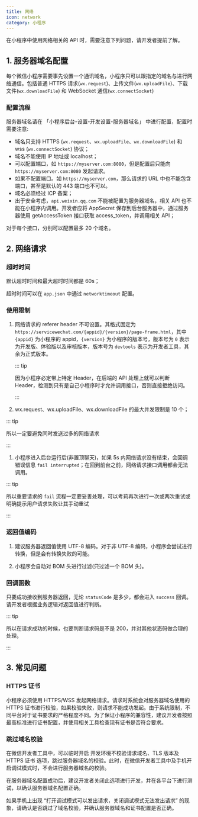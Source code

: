 ```yaml
---
title: 网络
icon: network
category: 小程序
---
```


在小程序中使用网络相关的 API 时，需要注意下列问题，请开发者提前了解。

## 1. 服务器域名配置

每个微信小程序需要事先设置一个通讯域名，小程序只可以跟指定的域名与进行网络通信。包括普通 HTTPS 请求(`wx.request`)、上传文件(`wx.uploadFile`)、下载文件(`wx.downloadFile`) 和 WebSocket 通信(`wx.connectSocket`)

### 配置流程

服务器域名请在 「小程序后台-设置-开发设置-服务器域名」 中进行配置，配置时需要注意:

- 域名只支持 HTTPS (`wx.request`、`wx.uploadFile`、`wx.downloadFile`) 和 wss (`wx.connectSocket`) 协议；
- 域名不能使用 IP 地址或 localhost；
- 可以配置端口，如 `https://myserver.com:8080`，但是配置后只能向 `https://myserver.com:8080` 发起请求。
- 如果不配置端口。如 `https://myserver.com`，那么请求的 URL 中也不能包含端口，甚至是默认的 443 端口也不可以。
- 域名必须经过 ICP 备案；
- 出于安全考虑，`api.weixin.qq.com` 不能被配置为服务器域名，相关 API 也不能在小程序内调用。开发者应将 AppSecret 保存到后台服务器中，通过服务器使用 getAccessToken 接口获取 access_token，并调用相关 API；

对于每个接口，分别可以配置最多 20 个域名。

## 2. 网络请求

### 超时时间

默认超时时间和最大超时时间都是 60s；

超时时间可以在 `app.json` 中通过 `networktimeout` 配置。

### 使用限制

1. 网络请求的 referer header 不可设置。其格式固定为 `https://servicewechat.com/{appid}/{version}/page-frame.html`，其中 `{appid}` 为小程序的 appid，`{version}` 为小程序的版本号，版本号为 `0` 表示为开发版、体验版以及审核版本，版本号为 `devtools` 表示为开发者工具，其余为正式版本。

   ::: tip

   因为小程序必定带上特定 Header，在后端的 API 处理上就可以判断 Header，检测到只有是自己小程序时才允许调用接口，否则直接拒绝访问。

   :::

1. wx.request、wx.uploadFile、wx.downloadFile 的最大并发限制是 10 个；

::: tip

所以一定要避免同时发送过多的网络请求

:::

1. 小程序进入后台运行后(非置顶聊天)，如果 5s 内网络请求没有结束，会回调错误信息 `fail interrupted`；在回到前台之前，网络请求接口调用都会无法调用。

::: tip

所以重要请求的 `fail` 流程一定要妥善处理，可以考莉再次进行一次或两次重试或明确提示用户请求失败让其手动重试

:::

### 返回值编码

1. 建议服务器返回值使用 UTF-8 编码。对于非 UTF-8 编码，小程序会尝试进行转换，但是会有转换失败的可能。

1. 小程序会自动对 BOM 头进行过滤(只过滤一个 BOM 头)。

### 回调函数

只要成功接收到服务器返回，无论 `statusCode` 是多少，都会进入 `success` 回调。请开发者根据业务逻辑对返回值进行判断。

::: tip

所以在请求成功的时候，也要判断请求码是不是 200，并对其他状态码做合理的处理。

:::

## 3. 常见问题

### HTTPS 证书

小程序必须使用 HTTPS/WSS 发起网络请求。请求时系统会对服务器域名使用的 HTTPS 证书进行校验，如果校验失败，则请求不能成功发起。由于系统限制，不同平台对于证书要求的严格程度不同。为了保证小程序的兼容性，建议开发者按照最高标准进行证书配置，并使用相关工具检查现有证书是否符合要求。

### 跳过域名校验

在微信开发者工具中，可以临时开启 开发环境不校验请求域名、TLS 版本及 HTTPS 证书 选项，跳过服务器域名的校验。此时，在微信开发者工具中及手机开启调试模式时，不会进行服务器域名的校验。

在服务器域名配置成功后，建议开发者关闭此选项进行开发，并在各平台下进行测试，以确认服务器域名配置正确。

如果手机上出现 “打开调试模式可以发出请求，关闭调试模式无法发出请求” 的现象，请确认是否跳过了域名校验，并确认服务器域名和证书配置是否正确。
